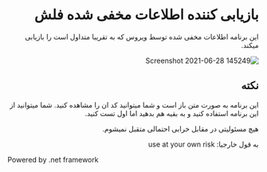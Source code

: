 
<div dir="rtl">

  <h1> بازیابی کننده اطلاعات مخفی شده فلش </h1>

  این برنامه اطلاعات مخفی شده توسط ویروس که به تقریبا متداول است را بازیابی میکند.
  
  
  ![Screenshot 2021-06-28 145249](https://user-images.githubusercontent.com/38791873/123621557-98db6400-d820-11eb-81f3-c84bf0e64f2a.png)

  
  ## نکته
  این برنامه به صورت متن باز است و شما میتوانید کد ان را مشاهده کنید. شما میتوانید از این برنامه استفاده کنید و به بقیه هم بدهید اما اول تست کنید.
  
  هیچ مسئولیتی در مقابل خرابی احتمالی متقبل نمیشوم.
  
  به قول خارجیا:
  use at your own risk
  
</div>

Powered by .net framework
